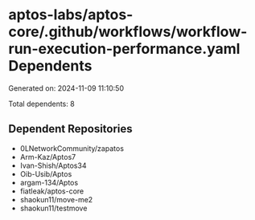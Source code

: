 # aptos-labs/aptos-core/.github/workflows/workflow-run-execution-performance.yaml Dependents

Generated on: 2024-11-09 11:10:50

Total dependents: 8

## Dependent Repositories

- 0LNetworkCommunity/zapatos
- Arm-Kaz/Aptos7
- Ivan-Shish/Aptos34
- Oib-Usib/Aptos
- argam-134/Aptos
- fiatleak/aptos-core
- shaokun11/move-me2
- shaokun11/testmove
